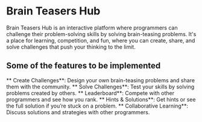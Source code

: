 # Brain Teasers Hub

Brain Teasers Hub is an interactive platform where programmers can challenge their problem-solving skills by solving brain-teasing problems. It's a place for learning, competition, and fun, where you can create, share, and solve challenges that push your thinking to the limit.


## Some of the features to be implemented
** Create Challenges**: Design your own brain-teasing problems and share them with the community.
**  Solve Challenges**: Test your skills by solving problems created by others.
**  Leaderboard**: Compete with other programmers and see how you rank.
**   Hints & Solutions**: Get hints or see the full solution if you’re stuck on a problem.
**  Collaborative Learning**: Discuss solutions and strategies with other programmers.
